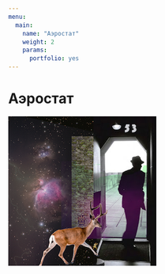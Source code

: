 ```yaml
---
menu:
  main:
    name: "Аэростат"
    weight: 2
    params:
      portfolio: yes
---
```

# Аэростат

![test](053.png)
